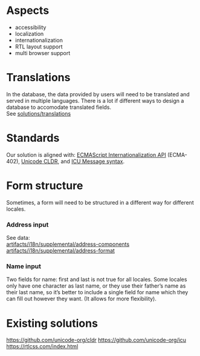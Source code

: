 # Aspects
- accessibility
- localization
- internationalization
- RTL layout support
- multi browser support

# Translations
In the database, the data provided by users will need to be translated and served in multiple languages.
There is a lot if different ways to design a database to accomodate translated fields.  
See [solutions/translations](./translations.md)

# Standards
Our solution is aligned with: [ECMAScript Internationalization API](http://www.ecma-international.org/ecma-402/1.0/) (ECMA-402), [Unicode CLDR](http://cldr.unicode.org/), and [ICU Message syntax](http://userguide.icu-project.org/formatparse/messages).

# Form structure
Sometimes, a form will need to be structured in a different way for different locales. 

### Address input
See data:  
[artifacts/i18n/supplemental/address-components](https://gitlab.com/dinify/artifacts/blob/master/i18n/supplemental/address-components.json)  
[artifacts/i18n/supplemental/address-format](https://gitlab.com/dinify/artifacts/blob/master/i18n/supplemental/address-format.json)

### Name input
Two fields for name: first and last is not true for all locales. Some locales only have one character as last name, or they use their father’s name as their last name, so it’s better to include a single field for name which they can fill out however they want. (It allows for more flexibility).

# Existing solutions
https://github.com/unicode-org/cldr
https://github.com/unicode-org/icu
https://rtlcss.com/index.html
